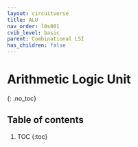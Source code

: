 ```yaml
---
layout: circuitverse
title: ALU
nav_order: l0s001
cvib_level: basic
parent: Combinational LSI
has_children: false
---
```


# Arithmetic Logic Unit
{: .no_toc}

## Table of contents

1. TOC
{:toc}
